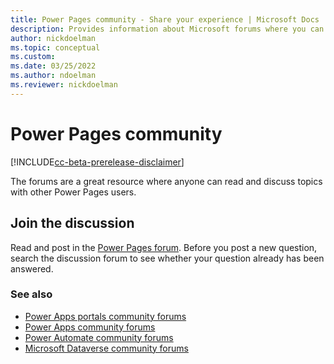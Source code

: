```yaml
---
title: Power Pages community - Share your experience | Microsoft Docs
description: Provides information about Microsoft forums where you can read and contribute to discussions about Power Pages 
author: nickdoelman
ms.topic: conceptual
ms.custom:
ms.date: 03/25/2022
ms.author: ndoelman
ms.reviewer: nickdoelman
---
```


# Power Pages community

[!INCLUDE[cc-beta-prerelease-disclaimer](../includes/cc-beta-prerelease-disclaimer.md)]

The forums are a great resource where anyone can read and discuss topics with other Power Pages users.

## Join the discussion

Read and post in the [Power Pages forum](https://powerusers.microsoft.com/t5/Power-Apps-Portals/bd-p/PowerAppsPortals). Before you post a new question, search the discussion forum to see whether your question already has been answered.

### See also
- [Power Apps portals community forums](https://powerusers.microsoft.com/t5/Power-Apps-Portals/bd-p/PowerAppsPortals)
- [Power Apps community forums](https://powerusers.microsoft.com/t5/AI-Builder/bd-p/AIBuilder1)
- [Power Automate community forums](https://powerusers.microsoft.com/t5/AI-Builder/bd-p/AIBuilder)
- [Microsoft Dataverse community forums](https://powerusers.microsoft.com/t5/Common-Data-Services/ct-p/PA_CommonDataServices)  


